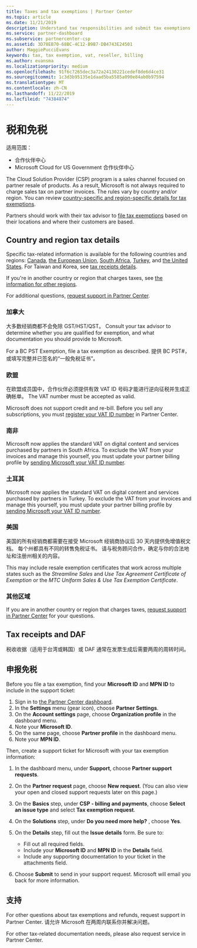 ```yaml
---
title: Taxes and tax exemptions | Partner Center
ms.topic: article
ms.date: 11/21/2019
description: Understand tax responsibilities and submit tax exemptions for your CSP sales.
ms.service: partner-dashboard
ms.subservice: partnercenter-csp
ms.assetid: 3D78EB70-68BC-4C12-B9B7-DB4743E24501
author: MaggiePucciEvans
keywords: tax, tax exemption, vat, reseller, billing
ms.author: evansma
ms.localizationpriority: medium
ms.openlocfilehash: 91f6c7265dec3a72a24130221cedef8de6d4ce31
ms.sourcegitcommit: 1c3d3b95135e1daad5ba5585a090e84ab0b97594
ms.translationtype: MT
ms.contentlocale: zh-CN
ms.lasthandoff: 11/22/2019
ms.locfileid: "74384874"
---
```

# <a name="taxes-and-tax-exemptions"></a>税和免税

适用范围：

- 合作伙伴中心
- Microsoft Cloud for US Government 合作伙伴中心

The Cloud Solution Provider (CSP) program is a sales channel focused on partner resale of products. As a result, Microsoft is not always required to charge sales tax on partner invoices. The rules vary by country and/or region. You can review [country-specific and region-specific details for tax exemptions](#country-and-region-tax-details).

Partners should work with their tax advisor to [file tax exemptions](#file-tax-exemptions) based on their locations and where their customers are based.

## <a name="country-and-region-tax-details"></a>Country and region tax details

Specific tax-related information is available for the following countries and regions: [Canada](#canada), [the European Union](#european-union), [South Africa](#south-africa), [Turkey](#turkey), and [the United States](#united-states). For Taiwan and Korea, see [tax receipts details](#tax-receipts-and-daf).

If you're in another country or region that charges taxes, see [the information for other regions](#other-regions).

For additional questions, [request support in Partner Center](#support).

### <a name="canada"></a>加拿大

大多数经销商都不会免除 GST/HST/QST。 Consult your tax advisor to determine whether you are qualified for exemption, and what documentation you should provide to Microsoft.

For a BC PST Exemption, file a tax exemption as described. 提供 BC PST#，或填写完整并已签名的“一般免税证书”。

### <a name="european-union"></a>欧盟

在欧盟成员国中，合作伙伴必须提供有效 VAT ID 号码才能进行逆向征税并生成正确帐单。 The VAT number must be accepted as valid.

Microsoft does not support credit and re-bill. Before you sell any subscriptions, you must [register your VAT ID number](organization-tax-info.md) in Partner Center.

### <a name="south-africa"></a>南非

Microsoft now applies the standard VAT on digital content and services purchased by partners in South Africa. To exclude the VAT from your invoices and manage this yourself, you must update your partner billing profile by [sending Microsoft your VAT ID number](organization-tax-info.md).

### <a name="turkey"></a>土耳其

Microsoft now applies the standard VAT on digital content and services purchased by partners in Turkey. To exclude the VAT from your invoices and manage this yourself, you must update your partner billing profile by [sending Microsoft your VAT ID number](organization-tax-info.md).

### <a name="united-states"></a>美国

美国的所有经销商都需要在接受 Microsoft 经销商协议后 30 天内提供免增值税文档。 每个州都具有不同的转售免税证书。 请与税务顾问合作，确定与你的合法地址和注册州相关的内容。

This may include resale exemption certificates that work across multiple states such as the *Streamline Sales* and *Use Tax Agreement Certificate of Exemption* or the *MTC Uniform Sales & Use Tax Exemption Certificate*.

### <a name="other-regions"></a>其他区域

If you are in another country or region that charges taxes, [request support in Partner Center](#support) for your questions.

## <a name="tax-receipts-and-daf"></a>Tax receipts and DAF

税收收据（适用于台湾或韩国）或 DAF 通常在发票生成后需要两周的周转时间。

## <a name="file-tax-exemptions"></a>申报免税

Before you file a tax exemption, find your **Microsoft ID** and **MPN ID** to include in the support ticket:

1. Sign in to [the Partner Center dashboard](https://partner.microsoft.com/dashboard/).
2. In the **Settings** menu (gear icon), choose **Partner Settings**.
3. On the **Account settings** page, choose **Organization profile** in the dashboard menu.
4. Note your **Microsoft ID**.
5. On the same page, choose **Partner profile** in the dashboard menu.
6. Note your **MPN ID**.

Then, create a support ticket for Microsoft with your tax exemption information:

1. In the dashboard menu, under **Support**, choose **Partner support requests**.
2. On the **Partner request** page, choose **New request**. (You can also view your open and closed support requests later on this page.)
3. On the **Basics** step, under **CSP - billing and payments**, choose **Select an issue type** and select **Tax exemption request**.
4. On the **Solutions** step, under **Do you need more help?** , choose **Yes**.
5. On the **Details** step, fill out the **Issue details** form. Be sure to:

    - Fill out all required fields.
    - Include your **Microsoft ID** and **MPN ID** in the **Details** field.
    - Include any supporting documentation to your ticket in the attachments field.

6. Choose **Submit** to send in your support request. Microsoft will email you back for more information.

## <a name="support"></a>支持

For other questions about tax exemptions and refunds, request support in Partner Center. 请允许 Microsoft 在两周内联系你并解决问题。

For other tax-related documentation needs, please also request service in Partner Center.
